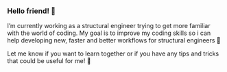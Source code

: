 ### Hello friend! 👋

I’m currently working as a structural engineer trying to get more familiar with the world of coding. My goal is to improve my coding skills so i can help developing new, faster and better workflows for structural engineers 🌱

Let me know if you want to learn together or if you have any tips and tricks that could be useful for me! :raised_hands:




<!--
**oson96/oson96** is a ✨ _special_ ✨ repository because its `README.md` (this file) appears on your GitHub profile.

